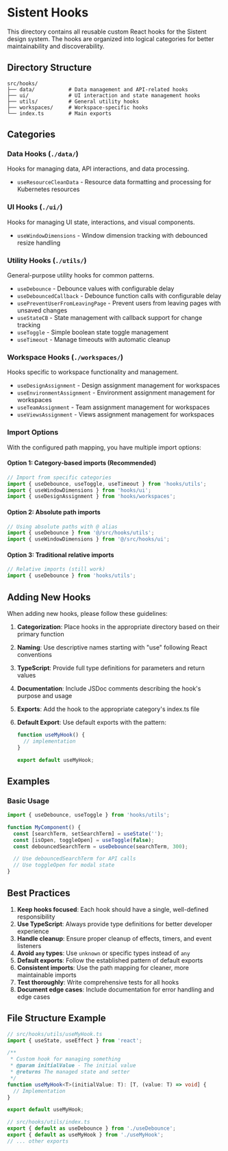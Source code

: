 # Sistent Hooks

This directory contains all reusable custom React hooks for the Sistent design system. The hooks are organized into logical categories for better maintainability and discoverability.

## Directory Structure

```
src/hooks/
├── data/           # Data management and API-related hooks
├── ui/             # UI interaction and state management hooks
├── utils/          # General utility hooks
├── workspaces/     # Workspace-specific hooks
└── index.ts        # Main exports
```

## Categories

### Data Hooks (`./data/`)

Hooks for managing data, API interactions, and data processing.

- `useResourceCleanData` - Resource data formatting and processing for Kubernetes resources

### UI Hooks (`./ui/`)

Hooks for managing UI state, interactions, and visual components.

- `useWindowDimensions` - Window dimension tracking with debounced resize handling

### Utility Hooks (`./utils/`)

General-purpose utility hooks for common patterns.

- `useDebounce` - Debounce values with configurable delay
- `useDebouncedCallback` - Debounce function calls with configurable delay
- `usePreventUserFromLeavingPage` - Prevent users from leaving pages with unsaved changes
- `useStateCB` - State management with callback support for change tracking
- `useToggle` - Simple boolean state toggle management
- `useTimeout` - Manage timeouts with automatic cleanup

### Workspace Hooks (`./workspaces/`)

Hooks specific to workspace functionality and management.

- `useDesignAssignment` - Design assignment management for workspaces
- `useEnvironmentAssignment` - Environment assignment management for workspaces
- `useTeamAssignment` - Team assignment management for workspaces
- `useViewsAssignment` - Views assignment management for workspaces

### Import Options

With the configured path mapping, you have multiple import options:

#### Option 1: Category-based imports (Recommended)

```typescript
// Import from specific categories
import { useDebounce, useToggle, useTimeout } from 'hooks/utils';
import { useWindowDimensions } from 'hooks/ui';
import { useDesignAssignment } from 'hooks/workspaces';
```

#### Option 2: Absolute path imports

```typescript
// Using absolute paths with @ alias
import { useDebounce } from '@/src/hooks/utils';
import { useWindowDimensions } from '@/src/hooks/ui';
```

#### Option 3: Traditional relative imports

```typescript
// Relative imports (still work)
import { useDebounce } from 'hooks/utils';
```

## Adding New Hooks

When adding new hooks, please follow these guidelines:

1. **Categorization**: Place hooks in the appropriate directory based on their primary function
2. **Naming**: Use descriptive names starting with "use" following React conventions
3. **TypeScript**: Provide full type definitions for parameters and return values
4. **Documentation**: Include JSDoc comments describing the hook's purpose and usage
5. **Exports**: Add the hook to the appropriate category's index.ts file
6. **Default Export**: Use default exports with the pattern:

   ```typescript
   function useMyHook() {
     // implementation
   }

   export default useMyHook;
   ```

## Examples

### Basic Usage

```typescript
import { useDebounce, useToggle } from 'hooks/utils';

function MyComponent() {
  const [searchTerm, setSearchTerm] = useState('');
  const [isOpen, toggleOpen] = useToggle(false);
  const debouncedSearchTerm = useDebounce(searchTerm, 300);

  // Use debouncedSearchTerm for API calls
  // Use toggleOpen for modal state
}
```

## Best Practices

1. **Keep hooks focused**: Each hook should have a single, well-defined responsibility
2. **Use TypeScript**: Always provide type definitions for better developer experience
3. **Handle cleanup**: Ensure proper cleanup of effects, timers, and event listeners
4. **Avoid `any` types**: Use `unknown` or specific types instead of `any`
5. **Default exports**: Follow the established pattern of default exports
6. **Consistent imports**: Use the path mapping for cleaner, more maintainable imports
7. **Test thoroughly**: Write comprehensive tests for all hooks
8. **Document edge cases**: Include documentation for error handling and edge cases

## File Structure Example

```typescript
// src/hooks/utils/useMyHook.ts
import { useState, useEffect } from 'react';

/**
 * Custom hook for managing something
 * @param initialValue - The initial value
 * @returns The managed state and setter
 */
function useMyHook<T>(initialValue: T): [T, (value: T) => void] {
  // Implementation
}

export default useMyHook;
```

```typescript
// src/hooks/utils/index.ts
export { default as useDebounce } from './useDebounce';
export { default as useMyHook } from './useMyHook';
// ... other exports
```
